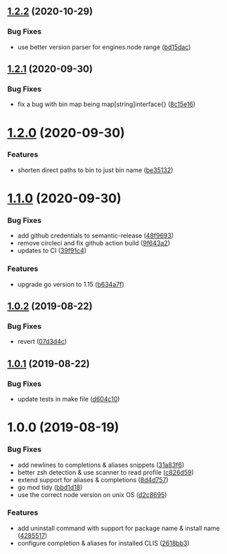 ## [1.2.2](https://github.com/rdaniels6813/cli-manager/compare/v1.2.1...v1.2.2) (2020-10-29)


### Bug Fixes

* use better version parser for engines.node range ([bd15dac](https://github.com/rdaniels6813/cli-manager/commit/bd15dac823a578a166eaf9c011bd8ecad403e3f6))

## [1.2.1](https://github.com/rdaniels6813/cli-manager/compare/v1.2.0...v1.2.1) (2020-09-30)


### Bug Fixes

* fix a bug with bin map being map[string]interface{} ([8c15e16](https://github.com/rdaniels6813/cli-manager/commit/8c15e1647d68d73afc8cc51bf8988466caed6820))

# [1.2.0](https://github.com/rdaniels6813/cli-manager/compare/v1.1.0...v1.2.0) (2020-09-30)


### Features

* shorten direct paths to bin to just bin name ([be35132](https://github.com/rdaniels6813/cli-manager/commit/be35132661e1891bdba190072b750e228c687ab2))

# [1.1.0](https://github.com/rdaniels6813/cli-manager/compare/v1.0.2...v1.1.0) (2020-09-30)


### Bug Fixes

* add github credentials to semantic-release ([48f9693](https://github.com/rdaniels6813/cli-manager/commit/48f9693be1717cbecf056af8cd727f3500ef9e22))
* remove circleci and fix github action build ([9f643a2](https://github.com/rdaniels6813/cli-manager/commit/9f643a29281ee859a4cb5fcfae17fbd5fc4fa609))
* updates to CI ([39f91c4](https://github.com/rdaniels6813/cli-manager/commit/39f91c4bf983875f137056382180e2738a6d2a97))


### Features

* upgrade go version to 1.15 ([b634a7f](https://github.com/rdaniels6813/cli-manager/commit/b634a7fa6a10b8cdd98e4d0ef7617f7119e2803d))

## [1.0.2](https://github.com/rdaniels6813/cli-manager/compare/v1.0.1...v1.0.2) (2019-08-22)


### Bug Fixes

* revert ([07d3d4c](https://github.com/rdaniels6813/cli-manager/commit/07d3d4c))

## [1.0.1](https://github.com/rdaniels6813/cli-manager/compare/v1.0.0...v1.0.1) (2019-08-22)


### Bug Fixes

* update tests in make file ([d604c10](https://github.com/rdaniels6813/cli-manager/commit/d604c10))

# 1.0.0 (2019-08-19)


### Bug Fixes

* add newlines to completions & aliases snippets ([31a83f6](https://github.com/rdaniels6813/cli-manager/commit/31a83f6))
* better zsh detection & use scanner to read profile ([c826d59](https://github.com/rdaniels6813/cli-manager/commit/c826d59))
* extend support for aliases & completions ([8d4d757](https://github.com/rdaniels6813/cli-manager/commit/8d4d757))
* go mod tidy ([bbd1d18](https://github.com/rdaniels6813/cli-manager/commit/bbd1d18))
* use the correct node version on unix OS ([d2c8695](https://github.com/rdaniels6813/cli-manager/commit/d2c8695))


### Features

* add uninstall command with support for package name & install name ([4285517](https://github.com/rdaniels6813/cli-manager/commit/4285517))
* configure completion & aliases for installed CLIS ([2618bb3](https://github.com/rdaniels6813/cli-manager/commit/2618bb3))
